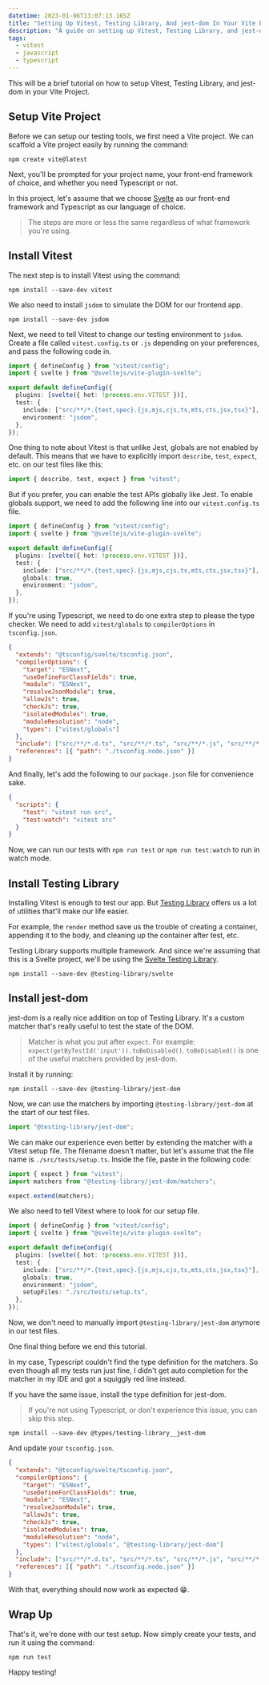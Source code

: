 ```yaml
---
datetime: 2023-01-06T13:07:13.165Z
title: "Setting Up Vitest, Testing Library, And jest-dom In Your Vite Project"
description: "A guide on setting up Vitest, Testing Library, and jest-dom for unit testing a Vite project."
tags:
  - vitest
  - javascript
  - typescript
---
```


This will be a brief tutorial on how to setup Vitest, Testing Library, and jest-dom in your Vite Project.

## Setup Vite Project

Before we can setup our testing tools, we first need a Vite project. We can scaffold a Vite project easily by running the command:

```
npm create vite@latest
```

Next, you'll be prompted for your project name, your front-end framework of choice, and whether you need Typescript or not.

In this project, let's assume that we choose [Svelte](https://svelte.dev/) as our front-end framework and Typescript as our language of choice.

> The steps are more or less the same regardless of what framework you're using.

## Install Vitest

The next step is to install Vitest using the command:

```
npm install --save-dev vitest
```

We also need to install `jsdom` to simulate the DOM for our frontend app.

```
npm install --save-dev jsdom
```

Next, we need to tell Vitest to change our testing environment to `jsdom`. Create a file called `vitest.config.ts` or `.js` depending on your preferences, and pass the following code in.

```ts
import { defineConfig } from "vitest/config";
import { svelte } from "@sveltejs/vite-plugin-svelte";

export default defineConfig({
  plugins: [svelte({ hot: !process.env.VITEST })],
  test: {
    include: ["src/**/*.{test,spec}.{js,mjs,cjs,ts,mts,cts,jsx,tsx}"],
    environment: "jsdom",
  },
});
```

One thing to note about Vitest is that unlike Jest, globals are not enabled by default. This means that we have to explicitly import `describe`, `test`, `expect`, etc. on our test files like this:

```ts
import { describe, test, expect } from "vitest";
```

But if you prefer, you can enable the test APIs globally like Jest. To enable globals support, we need to add the following line into our `vitest.config.ts` file.

```ts {8}
import { defineConfig } from "vitest/config";
import { svelte } from "@sveltejs/vite-plugin-svelte";

export default defineConfig({
  plugins: [svelte({ hot: !process.env.VITEST })],
  test: {
    include: ["src/**/*.{test,spec}.{js,mjs,cjs,ts,mts,cts,jsx,tsx}"],
    globals: true,
    environment: "jsdom",
  },
});
```

If you're using Typescript, we need to do one extra step to please the type checker. We need to add `vitest/globals` to `compilerOptions` in `tsconfig.json`.

```json {12}
{
  "extends": "@tsconfig/svelte/tsconfig.json",
  "compilerOptions": {
    "target": "ESNext",
    "useDefineForClassFields": true,
    "module": "ESNext",
    "resolveJsonModule": true,
    "allowJs": true,
    "checkJs": true,
    "isolatedModules": true,
    "moduleResolution": "node",
    "types": ["vitest/globals"]
  },
  "include": ["src/**/*.d.ts", "src/**/*.ts", "src/**/*.js", "src/**/*.svelte"],
  "references": [{ "path": "./tsconfig.node.json" }]
}
```

And finally, let's add the following to our `package.json` file for convenience sake.

```json
{
  "scripts": {
    "test": "vitest run src",
    "test:watch": "vitest src"
  }
}
```

Now, we can run our tests with `npm run test` or `npm run test:watch` to run in watch mode.

## Install Testing Library

Installing Vitest is enough to test our app. But [Testing Library](https://testing-library.com/) offers us a lot of utilities that'll make our life easier.

For example, the `render` method save us the trouble of creating a container, appending it to the body, and cleaning up the container after test, etc.

Testing Library supports multiple framework. And since we're assuming that this is a Svelte project, we'll be using the [Svelte Testing Library](https://testing-library.com/docs/svelte-testing-library/intro#).

```
npm install --save-dev @testing-library/svelte
```

## Install jest-dom

jest-dom is a really nice addition on top of Testing Library. It's a custom matcher that's really useful to test the state of the DOM.

> Matcher is what you put after `expect`. For example: `expect(getByTestId('input')).toBeDisabled()`. `toBeDisabled()` is one of the useful matchers provided by jest-dom.

Install it by running:

```
npm install --save-dev @testing-library/jest-dom
```

Now, we can use the matchers by importing `@testing-library/jest-dom` at the start of our test files.

```ts
import "@testing-library/jest-dom";
```

We can make our experience even better by extending the matcher with a Vitest setup file. The filename doesn't matter, but let's assume that the file name is `./src/tests/setup.ts`. Inside the file, paste in the following code:

```ts
import { expect } from "vitest";
import matchers from "@testing-library/jest-dom/matchers";

expect.extend(matchers);
```

We also need to tell Vitest where to look for our setup file.

```ts {10}
import { defineConfig } from "vitest/config";
import { svelte } from "@sveltejs/vite-plugin-svelte";

export default defineConfig({
  plugins: [svelte({ hot: !process.env.VITEST })],
  test: {
    include: ["src/**/*.{test,spec}.{js,mjs,cjs,ts,mts,cts,jsx,tsx}"],
    globals: true,
    environment: "jsdom",
    setupFiles: "./src/tests/setup.ts",
  },
});
```

Now, we don't need to manually import `@testing-library/jest-dom` anymore in our test files.

One final thing before we end this tutorial.

In my case, Typescript couldn't find the type definition for the matchers. So even though all my tests run just fine, I didn't get auto completion for the matcher in my IDE and got a squiggly red line instead.

If you have the same issue, install the type definition for jest-dom.

> If you're not using Typescript, or don't experience this issue, you can skip this step.

```
npm install --save-dev @types/testing-library__jest-dom
```

And update your `tsconfig.json`.

```json {12}
{
  "extends": "@tsconfig/svelte/tsconfig.json",
  "compilerOptions": {
    "target": "ESNext",
    "useDefineForClassFields": true,
    "module": "ESNext",
    "resolveJsonModule": true,
    "allowJs": true,
    "checkJs": true,
    "isolatedModules": true,
    "moduleResolution": "node",
    "types": ["vitest/globals", "@testing-library/jest-dom"]
  },
  "include": ["src/**/*.d.ts", "src/**/*.ts", "src/**/*.js", "src/**/*.svelte"],
  "references": [{ "path": "./tsconfig.node.json" }]
}
```

With that, everything should now work as expected 😁.

## Wrap Up

That's it, we're done with our test setup. Now simply create your tests, and run it using the command:

```
npm run test
```

Happy testing!
